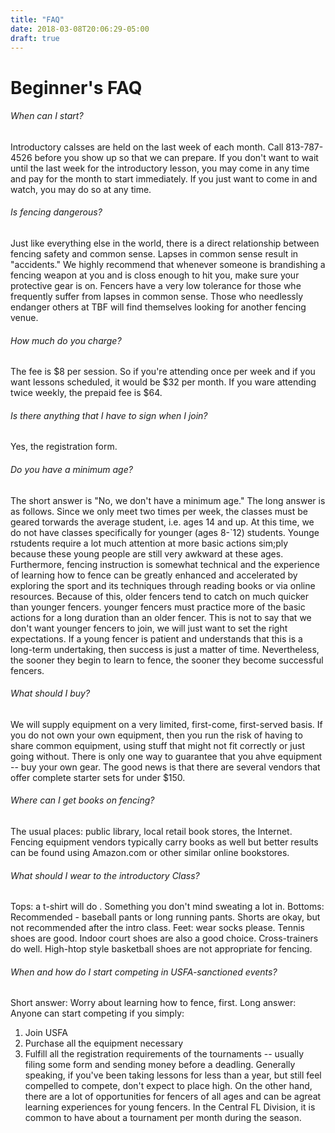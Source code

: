 ```yaml
---
title: "FAQ"
date: 2018-03-08T20:06:29-05:00
draft: true
---
```


# Beginner's FAQ

###### When can I start?
Introductory calsses are held on the last week of each month.
Call 813-787-4526 before you show up so that we can prepare.
If you don't want to wait until the last week for the introductory lesson, you may come in any time and pay for the month to start immediately. If you just want to come in and watch, you may do so at any time.

###### Is fencing dangerous?
Just like everything else in the world,
there is a direct relationship between fencing safety
and common sense. Lapses in common sense result in "accidents."
We highly recommend that whenever someone is brandishing a 
fencing weapon at you and is closs enough to hit you,
make sure your protective gear is on. 
Fencers have a very low tolerance for those whe frequently
suffer from lapses in common sense. Those who needlessly endanger 
others at TBF will find themselves looking for another fencing
venue.
###### How much do you charge?
The fee is $8 per session. So if you're attending once per week
and if you want lessons scheduled, it would be $32 per month.
If you ware attending twice weekly, the prepaid fee is $64.
###### Is there anything that I have to sign when I join?
Yes, the registration form.
###### Do you have a minimum age?
The short answer is "No, we don't have a minimum age." The long answer is as follows.
Since we only meet two times per week, the classes must be geared 
torwards the average student, i.e. ages 14 and up. At this time,
we do not have classes specifically for younger (ages 8-`12) students. 
Younge rstudents require a lot much attention at more basic actions sim;ply because these young people are still very awkward at these ages.
Furthermore, fencing instruction is somewhat technical and the experience of learning how to fence can be greatly enhanced and accelerated
by exploring the sport and its techniques through reading
books or via online resources. Because of this, 
older fencers tend to catch on much quicker than younger fencers. 
younger fencers must practice more of the basic actions for a long
duration than an older fencer. This is not to say that we don't
want younger fencers to join, we will just want to set the right
expectations. If a young fencer is patient and understands that this
 is a long-term undertaking, then success is just a matter of time.
 Nevertheless, the sooner they begin to learn to fence, the sooner they
become successful fencers. 
###### What should I buy?
We will supply equipment on a very limited, first-come, first-served basis. 
If you do not own your own equipment, then you run the risk of having
to share common equipment, using stuff that might not fit correctly or just going without. There is only one way to guarantee that you ahve equipment -- buy your own gear. The good news is that there are several vendors that offer complete starter sets for under $150.
###### Where can I get books on fencing?
The usual places: public library, local retail book stores, the Internet. Fencing equipment vendors typically carry books as well but better results can be found using Amazon.com or other similar online bookstores.
###### What should I wear to the introductory Class?
Tops: a t-shirt will do . Something you don't mind sweating a lot in. Bottoms: Recommended - baseball pants or long running pants. Shorts are okay, but not recommended after the intro class. Feet: wear socks please. Tennis shoes are good. Indoor court shoes are also a good choice. Cross-trainers do well. High-htop style basketball shoes are not appropriate for fencing.
###### When and how do I start competing in USFA-sanctioned events?
Short answer: Worry about learning how to fence, first.
Long answer: Anyone can start competing if you simply:
1. Join USFA
1. Purchase all the equipment necessary
1. Fulfill all the registration requirements of the tournaments -- usually filing some form and sending money before a deadling.
Generally speaking, if you've been taking lessons for less than a year, but still feel compelled to compete, don't expect to place high. On the other hand, there are a lot of opportunities for fencers of all ages and can be agreat learning experiences for young fencers. In the Central FL Division, it is common to have about a tournament per month during the season.
